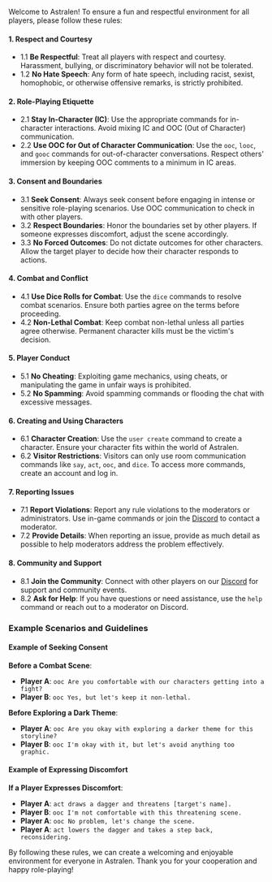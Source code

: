 
Welcome to Astralen! To ensure a fun and respectful environment for all players, please follow these rules:

#### 1. Respect and Courtesy

 * 1.1 **Be Respectful**: Treat all players with respect and courtesy. Harassment, bullying, or discriminatory behavior will not be tolerated.
 * 1.2 **No Hate Speech**: Any form of hate speech, including racist, sexist, homophobic, or otherwise offensive remarks, is strictly prohibited.

#### 2. Role-Playing Etiquette

 * 2.1 **Stay In-Character (IC)**: Use the appropriate commands for in-character interactions. Avoid mixing IC and OOC (Out of Character) communication.
 * 2.2 **Use OOC for Out of Character Communication**: Use the `ooc`, `looc`, and `gooc` commands for out-of-character conversations. Respect others' immersion by keeping OOC comments to a minimum in IC areas.

#### 3. Consent and Boundaries

 * 3.1 **Seek Consent**: Always seek consent before engaging in intense or sensitive role-playing scenarios. Use OOC communication to check in with other players.
 * 3.2 **Respect Boundaries**: Honor the boundaries set by other players. If someone expresses discomfort, adjust the scene accordingly.
 * 3.3 **No Forced Outcomes**: Do not dictate outcomes for other characters. Allow the target player to decide how their character responds to actions.

#### 4. Combat and Conflict

 * 4.1 **Use Dice Rolls for Combat**: Use the `dice` commands to resolve combat scenarios. Ensure both parties agree on the terms before proceeding.
 * 4.2 **Non-Lethal Combat**: Keep combat non-lethal unless all parties agree otherwise. Permanent character kills must be the victim's decision.

#### 5. Player Conduct

 * 5.1 **No Cheating**: Exploiting game mechanics, using cheats, or manipulating the game in unfair ways is prohibited.
 * 5.2 **No Spamming**: Avoid spamming commands or flooding the chat with excessive messages.

#### 6. Creating and Using Characters

 * 6.1 **Character Creation**: Use the `user create` command to create a character. Ensure your character fits within the world of Astralen.
 * 6.2 **Visitor Restrictions**: Visitors can only use room communication commands like `say`, `act`, `ooc`, and `dice`. To access more commands, create an account and log in.

#### 7. Reporting Issues

 * 7.1 **Report Violations**: Report any rule violations to the moderators or administrators. Use in-game commands or join the [Discord](#) to contact a moderator.
 * 7.2 **Provide Details**: When reporting an issue, provide as much detail as possible to help moderators address the problem effectively.

#### 8. Community and Support

 * 8.1 **Join the Community**: Connect with other players on our [Discord](#) for support and community events.
 * 8.2 **Ask for Help**: If you have questions or need assistance, use the `help` command or reach out to a moderator on Discord.

### Example Scenarios and Guidelines

#### Example of Seeking Consent

**Before a Combat Scene**:

- **Player A**: `ooc Are you comfortable with our characters getting into a fight?`
- **Player B**: `ooc Yes, but let's keep it non-lethal.`

**Before Exploring a Dark Theme**:

- **Player A**: `ooc Are you okay with exploring a darker theme for this storyline?`
- **Player B**: `ooc I'm okay with it, but let's avoid anything too graphic.`

#### Example of Expressing Discomfort

**If a Player Expresses Discomfort**:

- **Player A**: `act draws a dagger and threatens [target's name].`
- **Player B**: `ooc I'm not comfortable with this threatening scene.`
- **Player A**: `ooc No problem, let's change the scene.`
- **Player A**: `act lowers the dagger and takes a step back, reconsidering.`


By following these rules, we can create a welcoming and enjoyable environment for everyone in Astralen. Thank you for your cooperation and happy role-playing!
